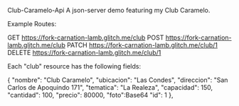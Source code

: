 Club-Caramelo-Api
A json-server demo featuring my Club Caramelo.

Example Routes:

GET https://fork-carnation-lamb.glitch.me/club
POST https://fork-carnation-lamb.glitch.me/club
PATCH https://fork-carnation-lamb.glitch.me/club/1
DELETE https://fork-carnation-lamb.glitch.me/club/1

Each "club" resource has the following fields:

  {
    "nombre": "Club Caramelo",
    "ubicacion": "Las Condes",
    "direccion": "San Carlos de Apoquindo 171",
    "tematica": "La Realeza",
    "capacidad": 150,
    "cantidad": 100,
    "precio": 80000,
    "foto":Base64
    "id": 1
  },